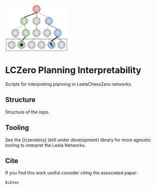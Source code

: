 <img src="./assets/figures/lczero-planning_thumbnail.png" alt="dynamical concepts" width="200"/>

# LCZero Planning Interpretability

Scripts for interpreting planning in LeelaChessZero networks.

## Structure

Structure of the repo.

## Tooling

See the [lczerolens] (still under development) library for more agnostic tooling to interpret the Leela Networks.

## Cite

If you find this work useful consider citing the associated paper:

```
Bibtex
```
